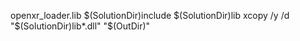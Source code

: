 openxr_loader.lib
$(SolutionDir)include
$(SolutionDir)lib
xcopy /y /d  "$(SolutionDir)lib\*.dll" "$(OutDir)"